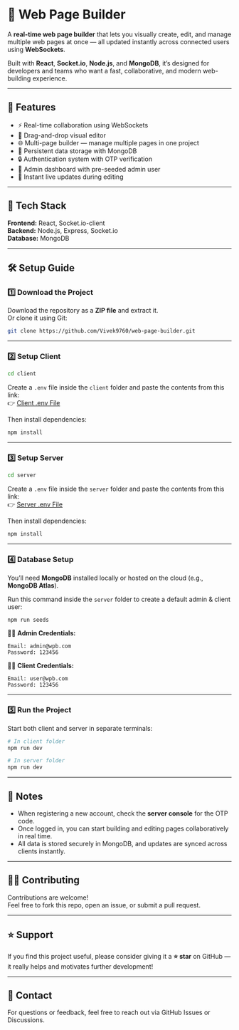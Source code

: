 # 🧱 Web Page Builder

A **real-time web page builder** that lets you visually create, edit, and manage multiple web pages at once — all updated instantly across connected users using **WebSockets**.

Built with **React**, **Socket.io**, **Node.js**, and **MongoDB**, it’s designed for developers and teams who want a fast, collaborative, and modern web-building experience.

---

## 🚀 Features

- ⚡ Real-time collaboration using WebSockets  
- 🧩 Drag-and-drop visual editor  
- 🌐 Multi-page builder — manage multiple pages in one project  
- 💾 Persistent data storage with MongoDB  
- 🔒 Authentication system with OTP verification  
- 👤 Admin dashboard with pre-seeded admin user  
- 🔁 Instant live updates during editing  

---

## 🧰 Tech Stack

**Frontend:** React, Socket.io-client  
**Backend:** Node.js, Express, Socket.io  
**Database:** MongoDB  

---

## 🛠️ Setup Guide

### 1️⃣ Download the Project

Download the repository as a **ZIP file** and extract it.  
Or clone it using Git:

```bash
git clone https://github.com/Vivek9760/web-page-builder.git
```

---

### 2️⃣ Setup Client

```bash
cd client
```

Create a `.env` file inside the `client` folder and paste the contents from this link:  
👉 [Client .env File](https://docs.google.com/document/d/1Dg5mAhecAVceTg3LYsATkvHU45T433qlUoxZObpJM3o/edit?tab=t.0)

Then install dependencies:

```bash
npm install
```

---

### 3️⃣ Setup Server

```bash
cd server
```

Create a `.env` file inside the `server` folder and paste the contents from this link:  
👉 [Server .env File](https://docs.google.com/document/d/1Dg5mAhecAVceTg3LYsATkvHU45T433qlUoxZObpJM3o/edit?tab=t.2vlz1dsnydz4)

Then install dependencies:

```bash
npm install
```

---

### 4️⃣ Database Setup

You’ll need **MongoDB** installed locally or hosted on the cloud (e.g., **MongoDB Atlas**).

Run this command inside the `server` folder to create a default admin & client user:

```bash
npm run seeds
```

🧑‍💼 **Admin Credentials:**
```
Email: admin@wpb.com  
Password: 123456
```

🧑‍💻 **Client Credentials:**
```
Email: user@wpb.com  
Password: 123456
```

---

### 5️⃣ Run the Project

Start both client and server in separate terminals:

```bash
# In client folder
npm run dev

# In server folder
npm run dev
```

---

## 🧾 Notes

- When registering a new account, check the **server console** for the OTP code.  
- Once logged in, you can start building and editing pages collaboratively in real time.  
- All data is stored securely in MongoDB, and updates are synced across clients instantly.

---

## 🧑‍💻 Contributing

Contributions are welcome!  
Feel free to fork this repo, open an issue, or submit a pull request.

---

## ⭐ Support

If you find this project useful, please consider giving it a **⭐ star** on GitHub — it really helps and motivates further development!

---

## 📧 Contact

For questions or feedback, feel free to reach out via GitHub Issues or Discussions.